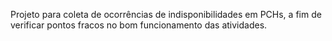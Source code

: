Projeto para coleta de ocorrências de indisponibilidades em PCHs, a fim de verificar pontos fracos no bom funcionamento das atividades.
